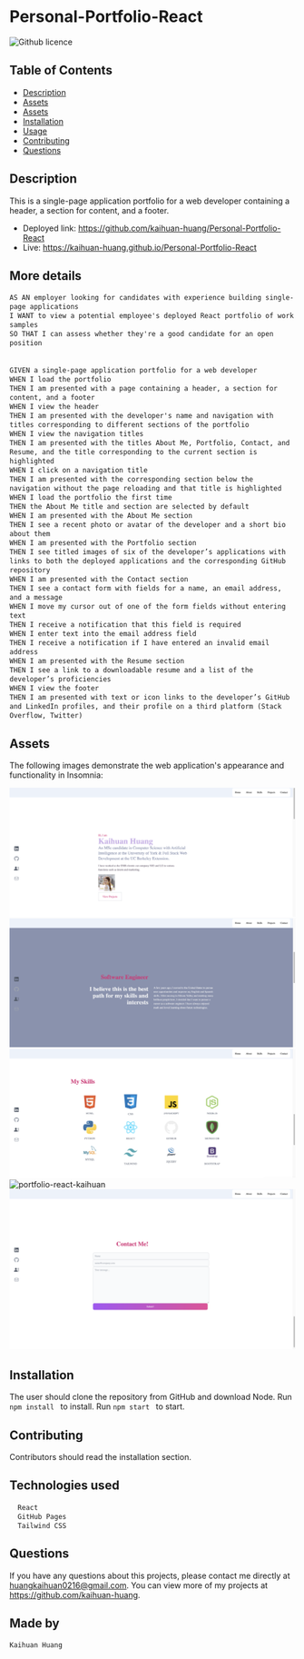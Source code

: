 # Personal-Portfolio-React
![Github licence](https://img.shields.io/badge/license-MIT-blue.svg)

## Table of Contents
* [Description](#description)
* [Assets](#assets)
* [Assets](#assets)
* [Installation](#installation)
* [Usage](#usage)
* [Contributing](#contributing)
* [Questions](#questions)

## Description
This is a single-page application portfolio for a web developer containing a header, a section for content, and a footer.

- Deployed link: https://github.com/kaihuan-huang/Personal-Portfolio-React
- Live: https://kaihuan-huang.github.io/Personal-Portfolio-React


## More details
```
AS AN employer looking for candidates with experience building single-page applications
I WANT to view a potential employee's deployed React portfolio of work samples
SO THAT I can assess whether they're a good candidate for an open position


GIVEN a single-page application portfolio for a web developer
WHEN I load the portfolio
THEN I am presented with a page containing a header, a section for content, and a footer
WHEN I view the header
THEN I am presented with the developer's name and navigation with titles corresponding to different sections of the portfolio
WHEN I view the navigation titles
THEN I am presented with the titles About Me, Portfolio, Contact, and Resume, and the title corresponding to the current section is highlighted
WHEN I click on a navigation title
THEN I am presented with the corresponding section below the navigation without the page reloading and that title is highlighted
WHEN I load the portfolio the first time
THEN the About Me title and section are selected by default
WHEN I am presented with the About Me section
THEN I see a recent photo or avatar of the developer and a short bio about them
WHEN I am presented with the Portfolio section
THEN I see titled images of six of the developer’s applications with links to both the deployed applications and the corresponding GitHub repository
WHEN I am presented with the Contact section
THEN I see a contact form with fields for a name, an email address, and a message
WHEN I move my cursor out of one of the form fields without entering text
THEN I receive a notification that this field is required
WHEN I enter text into the email address field
THEN I receive a notification if I have entered an invalid email address
WHEN I am presented with the Resume section
THEN I see a link to a downloadable resume and a list of the developer’s proficiencies
WHEN I view the footer
THEN I am presented with text or icon links to the developer’s GitHub and LinkedIn profiles, and their profile on a third platform (Stack Overflow, Twitter) 
```
## Assets

The following images demonstrate the web application's appearance and functionality in Insomnia:

![portfolio-react-kaihuan](portfolio-react-kaihuan/src/assets/ReadmePics/1.png)
![portfolio-react-kaihuan](portfolio-react-kaihuan/src/assets/ReadmePics/2.png)
![portfolio-react-kaihuan](portfolio-react-kaihuan/src/assets/ReadmePics/3.png)
![portfolio-react-kaihuan](portfolio-react-kaihuan/src/assets/ReadmePics/4.png)
![portfolio-react-kaihuan](portfolio-react-kaihuan/src/assets/ReadmePics/5.png)



## Installation 
The user should clone the repository from GitHub and download Node. 
Run `npm install ` to install.
Run `npm start ` to start.

## Contributing 
Contributors should read the installation section. 

## Technologies used

```
  React
  GitHub Pages
  Tailwind CSS

```
## Questions
If you have any questions about this projects, please contact me directly at huangkaihuan0216@gmail.com. You can view more of my projects at https://github.com/kaihuan-huang.

## Made by 
```
Kaihuan Huang

```